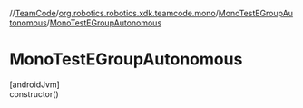 //[TeamCode](../../../index.md)/[org.robotics.robotics.xdk.teamcode.mono](../index.md)/[MonoTestEGroupAutonomous](index.md)/[MonoTestEGroupAutonomous](-mono-test-e-group-autonomous.md)

# MonoTestEGroupAutonomous

[androidJvm]\
constructor()
